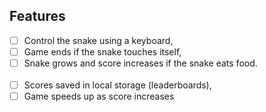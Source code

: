 ## Features

- [ ] Control the snake using a keyboard,
- [ ] Game ends if the snake touches itself,
- [ ] Snake grows and score increases if the snake eats food.<br><br>
- [ ] Scores saved in local storage (leaderboards),
- [ ] Game speeds up as score increases
